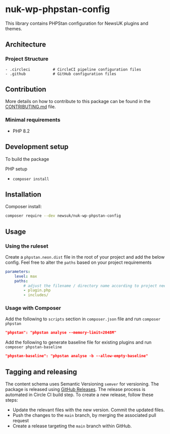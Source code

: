 # nuk-wp-phpstan-config

This library contains PHPStan configuration for NewsUK plugins and themes.

## Architecture

### Project Structure

```text
- .circleci          # CircleCI pipeline configuration files
- .github            # GitHub configuration files
```

## Contribution

More details on how to contribute to this package can be found in the [CONTRIBUTING.md](docs/CONTRIBUTING.md) file.

### Minimal requirements

-   PHP 8.2

## Development setup

To build the package

PHP setup

-   `composer install`

## Installation

Composer install:

```bash
composer require --dev newsuk/nuk-wp-phpstan-config
```

## Usage

### Using the ruleset

Create a `phpstan.neon.dist` file in the root of your project and add the below config. Feel free to alter the `paths` based on your project requirements

```yml
parameters:
    level: max
    paths:
        # adjust the filename / directory name according to project needs.
        - plugin.php
        - includes/
```

### Usage with Composer

Add the following to `scripts` section in `composer.json` file and run `composer phpstan`

```json
"phpstan": "phpstan analyse --memory-limit=2048M"
```
Add the following to generate baseline file for existing plugins and run `composer phpstan-baseline`

```json
"phpstan-baseline": "phpstan analyse -b --allow-empty-baseline"
```

## Tagging and releasing

The content schema uses Semantic Versioning `semver` for versioning. The package is released using [GitHub Releases](https://docs.github.com/en/github/administering-a-repository/releasing-projects-on-github/about-releases). The release process is automated in Circle CI build step. To create a new release, follow these steps:

-   Update the relevant files with the new version. Commit the updated files.
-   Push the changes to the `main` branch, by merging the associated pull request
-   Create a release targeting the `main` branch within GitHub.
